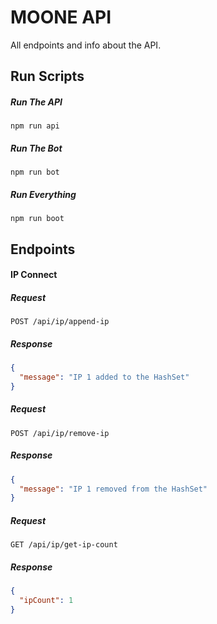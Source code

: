 # MOONE API

All endpoints and info about the API.

## Run Scripts

##### Run The API

`npm run api`

##### Run The Bot

`npm run bot`

##### Run Everything

`npm run boot`

## Endpoints

#### IP Connect

##### Request

`POST /api/ip/append-ip`

##### Response

```json
{
  "message": "IP 1 added to the HashSet"
}
```

##### Request

`POST /api/ip/remove-ip`

##### Response

```json
{
  "message": "IP 1 removed from the HashSet"
}
```

##### Request

`GET /api/ip/get-ip-count`

##### Response

```json
{
  "ipCount": 1
}
```
